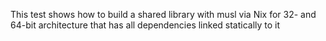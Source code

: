 This test shows how to build a shared library with musl via Nix for 32- and 64-bit architecture that has all dependencies linked statically to it
